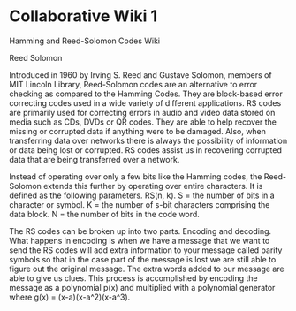 # Collaborative Wiki 1

Hamming and Reed-Solomon Codes Wiki

Reed Solomon

Introduced in 1960 by Irving S. Reed and Gustave Solomon, members of MIT Lincoln Library, Reed-Solomon codes are an alternative to error checking as compared to the Hamming Codes. They are block-based error correcting codes used in a wide variety of different applications. RS codes are primarily used for correcting errors in audio and video data stored on media such as CDs, DVDs or QR codes. They are able to help recover the missing or corrupted data if anything were to be damaged. Also, when transferring data over networks there is always the possibility of information or data being lost or corrupted. RS codes assist us in recovering corrupted data that are being transferred over a network. 

Instead of operating over only a few bits like the Hamming codes, the Reed-Solomon extends this further by operating over entire characters. It is defined as the following parameters. 
RS(n, k). S = the number of bits in a character or symbol. K = the number of s-bit characters comprising the data block. N = the number of bits in the code word. 

The RS codes can be broken up into two parts. Encoding and decoding. What happens in encoding is when we have a message that we want to send the RS codes will add extra information to your message called parity symbols so that in the case part of the message is lost we are still able to figure out the original message. The extra words added to our message are able to give us clues. This process is accomplished by encoding the message as a polynomial p(x) and multiplied with a polynomial generator where g(x) = (x-a)(x-a^2)(x-a^3).


